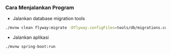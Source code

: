 
### Cara Menjalankan Program

* Jalankan database migration tools
```bash
./mvnw clean flyway:migrate -Dflyway.configFiles=tools/db/migrations.conf
```


* Jalankan aplikasi
```bash
./mvnw spring-boot:run 
```
